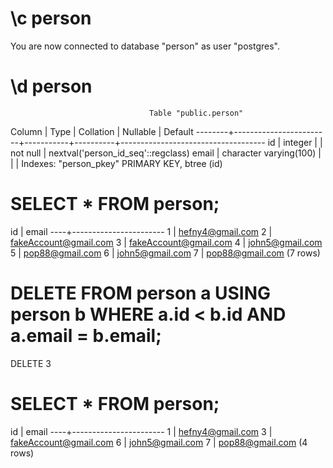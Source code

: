 # \c person

You are now connected to database "person" as user "postgres".

# \d person

                                   Table "public.person"
 Column |          Type          | Collation | Nullable |              Default
--------+------------------------+-----------+----------+------------------------------------
 id     | integer                |           | not null | nextval('person_id_seq'::regclass)
 email  | character varying(100) |           |          |
Indexes:
    "person_pkey" PRIMARY KEY, btree (id)


# SELECT * FROM person;


id |         email
----+-----------------------
  1 | hefny4@gmail.com
  2 | fakeAccount@gmail.com
  3 | fakeAccount@gmail.com
  4 | john5@gmail.com
  5 | pop88@gmail.com
  6 | john5@gmail.com
  7 | pop88@gmail.com
(7 rows)


 # DELETE FROM person a USING person b WHERE a.id < b.id AND a.email = b.email;


 DELETE 3


# SELECT * FROM person;



 id |         email
----+-----------------------
  1 | hefny4@gmail.com
  3 | fakeAccount@gmail.com
  6 | john5@gmail.com
  7 | pop88@gmail.com
(4 rows)





